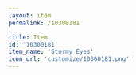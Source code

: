 ```yaml
---
layout: item
permalink: /10300181

title: Item
id: '10300181'
item_name: 'Stormy Eyes'
icon_url: 'customize/10300181.png'
---
```

